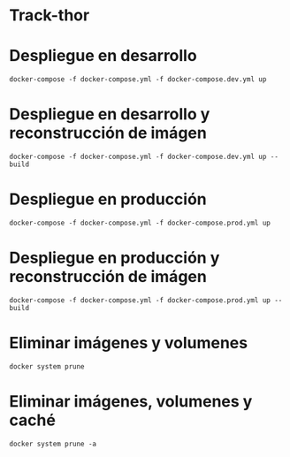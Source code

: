 # Track-thor

# Despliegue en desarrollo
`docker-compose -f docker-compose.yml -f docker-compose.dev.yml up`

# Despliegue en desarrollo y reconstrucción de imágen
`docker-compose -f docker-compose.yml -f docker-compose.dev.yml up --build`

# Despliegue en producción
`docker-compose -f docker-compose.yml -f docker-compose.prod.yml up`

# Despliegue en producción y reconstrucción de imágen
`docker-compose -f docker-compose.yml -f docker-compose.prod.yml up --build`

# Eliminar imágenes y volumenes
`docker system prune`

# Eliminar imágenes, volumenes y caché
`docker system prune -a`